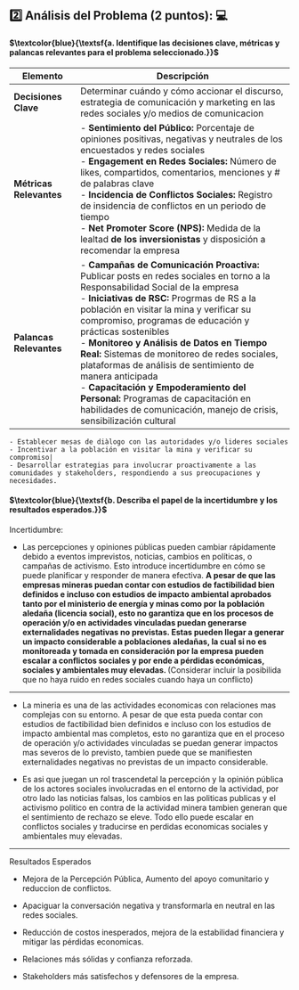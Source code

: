
## :two: Análisis del Problema (2 puntos): 💻

#### $\textcolor{blue}{\textsf{a. Identifique las decisiones clave, métricas y palancas relevantes para el problema seleccionado.}}$ 


| **Elemento**            | **Descripción**                                                                                                                                                          |
|-------------------------|--------------------------------------------------------------------------------------------------------------------------------------------------------------------------|
| **Decisiones Clave**    | Determinar cuándo y cómo accionar el discurso, estrategia de comunicación y marketing en las redes sociales y/o medios de comunicacion      |
| **Métricas Relevantes** | - **Sentimiento del Público:** Porcentaje de opiniones positivas, negativas y neutrales de los encuestados y redes sociales<br>- **Engagement en Redes Sociales:** Número de likes, compartidos, comentarios, menciones y # de palabras clave<br>- **Incidencia de Conflictos Sociales:** Registro de insidencia de conflictos en un periodo de tiempo<br>- **Net Promoter Score (NPS):** Medida de la lealtad <b> de los inversionistas </b> y disposición a recomendar la empresa     |
| **Palancas Relevantes** | - **Campañas de Comunicación Proactiva:** Publicar posts en redes sociales en torno a la Responsabilidad Social de la empresa<br>- **Iniciativas de RSC:** Progrmas de RS a la población en visitar la mina y verificar su compromiso, programas de educación y prácticas sostenibles <br>- **Monitoreo y Análisis de Datos en Tiempo Real:** Sistemas de monitoreo de redes sociales, plataformas de análisis de sentimiento de manera anticipada<br>- **Capacitación y Empoderamiento del Personal:** Programas de capacitación en habilidades de comunicación, manejo de crisis, sensibilización cultural  |

```text
- Establecer mesas de diàlogo con las autoridades y/o lideres sociales
- Incentivar a la población en visitar la mina y verificar su compromiso|
- Desarrollar estrategias para involucrar proactivamente a las comunidades y stakeholders, respondiendo a sus preocupaciones y necesidades.
```

#### $\textcolor{blue}{\textsf{b. Describa el papel de la incertidumbre y los resultados esperados.}}$ 

Incertidumbre: 

- Las percepciones y opiniones públicas pueden cambiar rápidamente debido a eventos imprevistos, noticias, cambios en políticas, o campañas de activismo. Esto introduce incertidumbre en cómo se puede planificar y responder de manera efectiva. <b> A pesar de que las empresas mineras puedan contar con estudios de factibilidad bien definidos e incluso con estudios de impacto ambiental aprobados tanto por el ministerio de energía y minas como por la población aledaña (licencia social), esto no garantiza que en los procesos de operación y/o en actividades vinculadas puedan generarse externalidades negativas no previstas. Estas pueden llegar a generar un impacto considerable a poblaciones aledañas, la cual si no es monitoreada y tomada en consideración por la empresa pueden escalar a conflictos sociales y por ende a pérdidas económicas, sociales y ambientales muy elevadas. </b> (Considerar incluir la posibilida que no haya ruido en redes sociales cuando haya un conflicto)
--------------------
- La mineria es una de las actividades economicas con relaciones mas complejas con su entorno. A pesar de que esta pueda contar con estudios de factibilidad bien definidos e incluso con los estudios de impacto ambiental mas completos, esto no garantiza que en el proceso de operación y/o actividades vinculadas se puedan generar impactos mas severos de lo previsto, tambien puede que se manifiesten externalidades negativas no previstas de un impacto considerable.

- Es asi que juegan un rol trascendetal la percepción y la opinión pública de los actores sociales involucradas en el entorno de la actividad, por otro lado las noticias falsas, los cambios en las politicas publicas y el activismo politico en contra de la actividad minera tambien generan que el sentimiento de rechazo se eleve. Todo ello puede escalar en conflictos sociales y traducirse en perdidas economicas sociales y ambientales muy elevadas.
----------------------


Resultados Esperados 

- Mejora de la Percepción Pública, Aumento del apoyo comunitario y reduccion de conflictos.

- Apaciguar la conversación negativa y transformarla en neutral en las redes sociales.
  
- Reducción de costos inesperados, mejora de la estabilidad financiera y mitigar las pérdidas economicas.

- Relaciones más sólidas y confianza reforzada.

- Stakeholders más satisfechos y defensores de la empresa.


